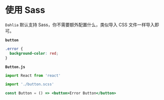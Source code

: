 # 使用 Sass

`Dahlia` 默认支持 Sass，你不需要额外配置什么，类似导入 CSS 文件一样导入即可。

**`button`**

```css
.error {
  background-color: red;
}
```

**`Button.js`**

```jsx
import React from 'react'

import './button.scss'

const Button = () => <button>Error Button</button>
```
